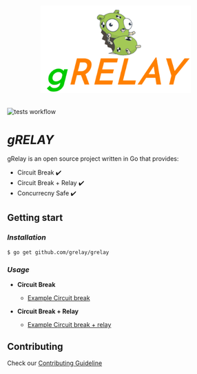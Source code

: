 
<div align="center">
  <img src="assets/grelay-logo-oficial.png" width="350">
</div>
<br>

![tests workflow](https://github.com/grelay/grelay/actions/workflows/tests.yml/badge.svg)

# *gRELAY*

gRelay is an open source project written in Go that provides: 

* Circuit Break :heavy_check_mark:
* Circuit Break + Relay :heavy_check_mark:
* Concurrecny Safe :heavy_check_mark:

## **Getting start**

### *Installation*

```shell
$ go get github.com/grelay/grelay
```

### *Usage*

* **Circuit Break**

  - [Example Circuit break](https://github.com/grelay/grelay/blob/main/examples/circuit-break/main.go)

* **Circuit Break + Relay**

  - [Example Circuit break + relay](https://github.com/grelay/grelay/blob/main/examples/circuit-break-plus-relay/main.go)

## **Contributing**

Check our [Contributing Guideline](https://github.com/grelay/grelay/blob/main/CONTRIBUTING.md)
